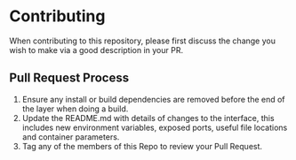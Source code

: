 # Contributing

When contributing to this repository, please first discuss the change you wish to make via a good description in your PR.

## Pull Request Process

1. Ensure any install or build dependencies are removed before the end of the layer when doing a 
   build.
2. Update the README.md with details of changes to the interface, this includes new environment 
   variables, exposed ports, useful file locations and container parameters.
3. Tag any of the members of this Repo to review your Pull Request.


